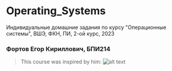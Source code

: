 # Operating_Systems
Индивидуальные домашние задания по курсу "Операционные системы", ВШЭ, ФКН, ПИ, 2-ой курс, 2023


### Фортов Егор Кириллович, БПИ214

> This course was inspired by him:
![alt text](https://www.celebrity-cutouts.com.au/wp-content/uploads/2021/08/bill-gates-celebrity-mask.jpg)

